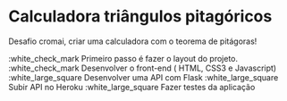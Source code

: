 # Calculadora triângulos pitagóricos

Desafio cromai, criar uma calculadora com o teorema de pitágoras!

:white_check_mark Primeiro passo é fazer o layout do projeto.
:white_check_mark Desenvolver o front-end ( HTML, CSS3 e Javascript)
:white_large_square Desenvolver uma API com Flask
:white_large_square Subir API no Heroku
:white_large_square Fazer testes da aplicação
